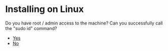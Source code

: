 # Installing on Linux

Do you have root / admin access to the machine? Can you successfully call the "sudo id" command?

 * [Yes](/InstallWizard/Linux/Environment)
 * [No](/InstallWizard/Linux/NoRoot)
